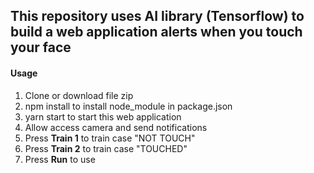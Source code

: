 ## This repository uses AI library (Tensorflow) to build a web application alerts when you touch your face  
#### Usage  
  1. Clone or download file zip 
  2. npm install to install node_module in package.json
  3. yarn start to start this web application 
  4. Allow access camera and send notifications
  5. Press **Train 1** to train case "NOT TOUCH"
  6. Press **Train 2** to train case "TOUCHED"
  7. Press **Run** to use 
